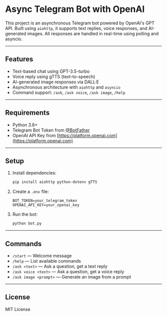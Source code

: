 # Async Telegram Bot with OpenAI

This project is an asynchronous Telegram bot powered by OpenAI's GPT API. Built using `aiohttp`, it supports text replies, voice responses, and AI-generated images. All responses are handled in real-time using polling and asyncio.

---

## Features

* Text-based chat using GPT-3.5-turbo
* Voice reply using gTTS (text-to-speech)
* AI-generated image responses via DALL·E
* Asynchronous architecture with `aiohttp` and `asyncio`
* Command support: `/ask`, `/ask voice`, `/ask image`, `/help`

---

## Requirements

* Python 3.8+
* Telegram Bot Token from [@BotFather](https://t.me/BotFather)
* OpenAI API Key from [https://platform.openai.com](https://platform.openai.com)

---

## Setup

1. Install dependencies:

   ```bash
   pip install aiohttp python-dotenv gTTS
   ```

2. Create a `.env` file:

   ```
   BOT_TOKEN=your_telegram_token
   OPENAI_API_KEY=your_openai_key
   ```

3. Run the bot:

   ```bash
   python bot.py
   ```

---

## Commands

* `/start` — Welcome message
* `/help` — List available commands
* `/ask <text>` — Ask a question, get a text reply
* `/ask voice <text>` — Ask a question, get a voice reply
* `/ask image <prompt>` — Generate an image from a prompt

---

## License

MIT License
